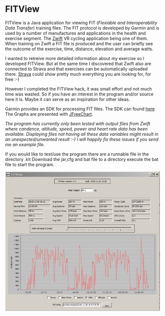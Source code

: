 ﻿
# FITView

FITView is a Java application for viewing FIT (*Flexiable and Interoperability Data Transfer*) training files. The FIT protocol is developed by Garmin and is used by a number of manufactures and applications in the health and exercise segment.
The [Zwift](https://zwift.com/) VR cycling application being one of them. When training on Zwift a FIT file is produced and the user can briefly see the outcome of the exercise, time, distance, elevation and average watts.

I wanted to retreive more detailed information about my exercise so I developed FITView. But at the same time I discovered that Zwift also are connected to Strava and that exercises can be automatically uploaded there.  [Strava](https://www.strava.com/)  could show pretty much everything you are looking for, for free :-)

However I completed the FITView hack, it was small effort and not much time was wasted.
So if you have an interest in the program and/or source here it is.  Maybe it can serve as an inspiration for other ideas. 

Garmin provides an SDK for processing FIT files. The SDK can found [here](https://www.thisisant.com/resources/fit/)
The Graphs are presented with [JFreeChart](http://www.jfree.org/jfreechart/). 

*The program has currently only been tested with output files from Zwift where candence, altitude, speed, power and heart rate data has been available. Displaying files not having all these data variables might result in an unexpected/unwanted result :-) I will happily fix these issues if you send me an example file.*

If you would like to test/use the program there are a runnable file in the directory .kit Download the jar,cfg and bat file to a directory execute the bat file to start the program. 


![Screen Captured](Capture.PNG)







